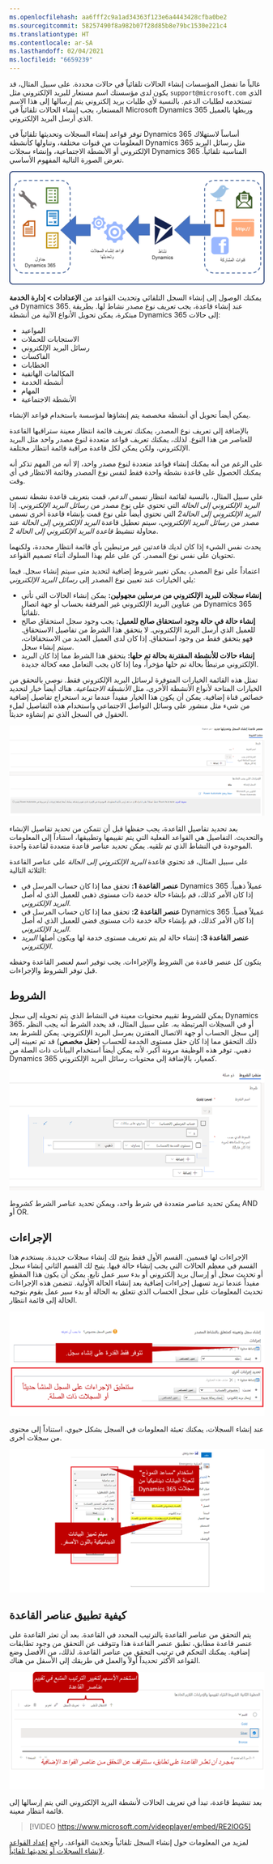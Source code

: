```yaml
---
ms.openlocfilehash: aa6fff2c9a1ad34363f123e6a4443428cfba0be2
ms.sourcegitcommit: 58257490f8a982b07f28d85b8e79bc1530e221c4
ms.translationtype: HT
ms.contentlocale: ar-SA
ms.lasthandoff: 02/04/2021
ms.locfileid: "6659239"
---
```

غالباً ما تفضل المؤسسات إنشاء الحالات تلقائياً في حالات محددة. على سبيل المثال، قد يكون لدى مؤسستك اسم مستعار للبريد الإلكتروني مثل `support@microsoft.com` الذي تستخدمه لطلبات الدعم. بالنسبة لأي طلبات بريد إلكتروني يتم إرسالها إلى هذا الاسم المستعار، يجب إنشاء الحالات تلقائياً في Microsoft Dynamics 365 وربطها بالعميل الذي أرسل البريد الإلكتروني.

توفر قواعد إنشاء السجلات وتحديثها تلقائياً في Dynamics 365 أساساً لاستهلاك المعلومات من قنوات مختلفة، وتناولها كأنشطة Dynamics 365 مثل رسائل البريد الإلكتروني أو الأنشطة الاجتماعية، وإنشاء سجلات Dynamics 365 المناسبة تلقائياً. تعرض الصورة التالية المفهوم الأساسي.

![رسم تخطيطي لإنشاء سجلات استناداً إلى معلومات من قنوات مختلفة.](../media/cm_unit3_6.png)

يمكنك الوصول إلى إنشاء السجل التلقائي وتحديث القواعد من **الإعدادات \> إدارة الخدمة** في Dynamics 365. عند إنشاء قاعدة، يجب تعريف نوع مصدر نشاط لها. بطريقة مبتكرة، يمكن تحويل الأنواع الآتية من أنشطة Dynamics 365 إلى حالات:

- المواعيد
- الاستجابات للحملات
- رسائل البريد الإلكتروني
- الفاكسات
- الخطابات
- المكالمات الهاتفية
- أنشطة الخدمة
- المهام
- الأنشطة الاجتماعية

يمكن أيضاً تحويل أي أنشطة مخصصة يتم إنشاؤها لمؤسسة باستخدام قواعد الإنشاء.

بالإضافة إلى تعريف نوع المصدر، يمكنك تعريف قائمة انتظار معينة ستراقبها القاعدة للعناصر من هذا النوع. لذلك، يمكنك تعريف قواعد متعددة لنوع مصدر واحد مثل البريد الإلكتروني، ولكن يمكن لكل قاعدة مراقبة قائمة انتظار مختلفة.

على الرغم من أنه يمكنك إنشاء قواعد متعددة لنوع مصدر واحد، إلا أنه من المهم تذكر أنه يمكنك الحصول على قاعدة نشطة واحدة فقط لنفس نوع المصدر وقائمة الانتظار في أي وقت.

على سبيل المثال، بالنسبة لقائمة انتظار تسمى *الدعم*، قمت بتعريف قاعدة نشطة تسمى *البريد الإلكتروني إلى الحالة* التي تحتوي على نوع مصدر من *رسائل البريد الإلكتروني*. إذا قمت بإنشاء قاعدة أخرى تسمى *‎البريد الإلكتروني إلى الحالة2* التي تحتوي أيضاً على نوع مصدر من *رسائل البريد الإلكتروني*، سيتم تعطيل قاعدة *البريد الإلكتروني إلى الحالة* عند محاولة تنشيط *قاعدة البريد الإلكتروني إلى الحالة 2*.

يحدث نفس الشيء إذا كان لديك قاعدتين غير مرتبطين بأي قائمة انتظار محددة، ولكنهما تحتويان على نفس نوع المصدر. كن على علم بهذا السلوك أثناء تصميم القواعد.

اعتماداً على نوع المصدر، يمكن تغيير شروط إضافية لتحديد متى سيتم إنشاء سجل. فيما يلي الخيارات عند تعيين نوع المصدر إلى *رسائل البريد الإلكتروني*:

- **إنشاء سجلات للبريد الإلكتروني من مرسلين مجهولين:** يمكن إنشاء الحالات التي تأتي من عناوين البريد الإلكتروني غير المرفقة بحساب أو جهة اتصال Dynamics 365 تلقائياً.
- **إنشاء حالة في حالة وجود استحقاق صالح للعميل:** يجب وجود سجل استحقاق صالح للعميل الذي أرسل البريد الإلكتروني. لا يتحقق هذا الشرط من تفاصيل الاستحقاق. فهو يتحقق فقط من وجود استحقاق. إذا كان لدى العميل العديد من الاستحقاقات، سيتم إنشاء سجل.
- **إنشاء حالات للأنشطة المقترنة بحالة تم حلها:** يتحقق هذا الشرط مما إذا كان البريد الإلكتروني مرتبطاً بحالة تم حلها مؤخراً، وما إذا كان يجب التعامل معه كحالة جديدة.

تمثل هذه القائمة الخيارات المتوفرة لرسائل البريد الإلكتروني فقط. نوصي بالتحقق من الخيارات المتاحة لأنواع الأنشطة الأخرى، مثل *الأنشطة الاجتماعية*. هناك أيضاً خيار لتحديد خصائص قناة إضافية. يمكن أن يكون هذا الخيار مفيداً عندما تريد استخراج تفاصيل إضافية من شيء مثل منشور على وسائل التواصل الاجتماعي واستخدام هذه التفاصيل لملء الحقول في السجل الذي تم إنشاؤه حديثاً.

![لقطة شاشة لقاعدة إنشاء السجل الجديد وتحديثه مع إبراز الميزات الرئيسية.](../media/cm_unit3_2.png)

بعد تحديد تفاصيل القاعدة، يجب حفظها قبل أن تتمكن من تحديد تفاصيل الإنشاء والتحديث. التفاصيل هي القواعد الفعلية التي يتم تقييمها وتطبيقها، استناداً إلى المعلومات الموجودة في النشاط الذي تم تلقيه. يمكن تحديد عناصر قاعدة متعددة لقاعدة واحدة.

على سبيل المثال، قد تحتوي قاعدة *البريد الإلكتروني إلى الحالة* على عناصر القاعدة الثلاثة التالية:

- **عنصر القاعدة 1:** تحقق مما إذا كان حساب المرسل في Dynamics 365 عميلاً ذهبياً. إذا كان الأمر كذلك، قم بإنشاء حالة خدمة ذات مستوى ذهبي للعميل الذي له أصل *البريد الإلكتروني*.
- **عنصر القاعدة 2:** تحقق مما إذا كان حساب المرسل في Dynamics 365 عميلاً فضياً. إذا كان الأمر كذلك، قم بإنشاء حالة خدمة ذات مستوى فضي للعميل الذي له أصل *البريد الإلكتروني*.
- **عنصر القاعدة 3:** إنشاء حالة لم يتم تعريف مستوى خدمة لها ويكون أصلها *البريد الإلكتروني*.

يتكون كل عنصر قاعدة من الشروط والإجراءات. يجب توفير اسم لعنصر القاعدة وحفظه قبل توفر الشروط والإجراءات.

## <a name="conditions"></a>الشروط

يمكن للشروط تقييم محتويات معينة في النشاط الذي يتم تحويله إلى سجل Dynamics 365، أو في السجلات المرتبطة به. على سبيل المثال، قد يحدد الشرط أنه يجب النظر إلى سجل الحساب أو جهة الاتصال المقترن بمرسل البريد الإلكتروني. يمكن للشرط بعد ذلك التحقق مما إذا كان حقل مستوى الخدمة للحساب (**حقل مخصص**) قد تم تعيينه إلى *ذهبي*. توفر هذه الوظيفة مرونة أكبر، لأنه يمكن أيضاً استخدام البيانات ذات الصلة من Dynamics 365 كمعيار، بالإضافة إلى محتويات رسائل البريد الإلكتروني.

![لقطة شاشة لشرط محدد به عدة علامات.](../media/cm_unit3_7.png)

يمكن تحديد عناصر متعددة في شرط واحد، ويمكن تحديد عناصر الشرط كشروط AND أو OR.

## <a name="actions"></a>الإجراءات

الإجراءات لها قسمين. القسم الأول فقط يتيح لك إنشاء سجلات جديدة. يستخدم هذا القسم في معظم الحالات التي يجب إنشاء حالة فيها. يتيح لك القسم الثاني إنشاء سجل أو تحديث سجل أو إرسال بريد إلكتروني أو بدء سير عمل تابع. يمكن أن يكون هذا المقطع مفيداً عندما تريد تسهيل إجراءات إضافية بعد إنشاء الحالة الأولية. تتضمن هذه الإجراءات تحديث المعلومات على سجل الحساب الذي تتعلق به الحالة أو بدء سير عمل يقوم بتوجيه الحالة إلى قائمة انتظار.

![لقطة شاشة لشاشة تحديد الإجراءات الأخرى.](../media/cm_unit3_3.png)

عند إنشاء السجلات، يمكنك تعبئة المعلومات في السجل بشكل حيوي، استناداً إلى محتوى من سجلات أخرى.

![لقطة شاشة لنافذة "إنشاء حالة" مع "مساعد النموذج".](../media/cm_unit3_4.png)

## <a name="how-rule-items-are-applied"></a>كيفية تطبيق عناصر القاعدة

يتم التحقق من عناصر القاعدة بالترتيب المحدد في القاعدة. بعد أن تعثر القاعدة على عنصر قاعدة مطابق، تطبق عنصر القاعدة هذا وتتوقف عن التحقق من وجود تطابقات إضافية. يمكنك التحكم في ترتيب التحقق من عناصر القاعدة. لذلك، من الأفضل وضع القواعد الأكثر تحديداً أولاً والعمل في طريقك إلى الأسفل من هناك.

![لقطة شاشة لتحديد تفاصيل إنشاء السجل وتحديثه.](../media/cm_unit3_5.png)

بعد تنشيط قاعدة، تبدأ في تعريف الحالات لأنشطة البريد الإلكتروني التي يتم إرسالها إلى قائمة انتظار معينة.

> [!VIDEO https://www.microsoft.com/videoplayer/embed/RE2IOG5]

لمزيد من المعلومات حول إنشاء السجل تلقائياً وتحديث القواعد، راجع [إعداد القواعد لإنشاء السجلات أو تحديثها تلقائياً](https://docs.microsoft.com/dynamics365/customer-engagement/customer-service/set-up-rules-to-automatically-create-or-update-records).
